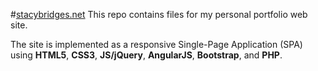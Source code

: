 #[stacybridges.net](http://stacybridges.net)
This repo contains files for my personal portfolio web site. 

The site is implemented as a responsive Single-Page Application (SPA) using **HTML5**, **CSS3**, **JS/jQuery**, **AngularJS**, **Bootstrap**, and **PHP**. 
